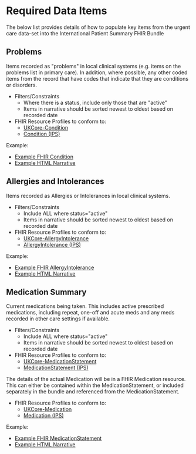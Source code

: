 # Required Data Items

The below list provides details of how to populate key items from the urgent care data-set into the International Patient Summary FHIR Bundle

## Problems

Items recorded as "problems" in local clinical systems (e.g. items on the problems list in primary care). In addition, where possible, any other coded items from the record that have codes that indicate that they are conditions or disorders.

 * Filters/Constraints
   * Where there is a status, include only those that are "active"
   * Items in narrative should be sorted newest to oldest based on recorded date
 * FHIR Resource Profiles to conform to:
   * [UKCore-Condition](https://simplifier.net/guide/uk-core-implementation-guide-stu2/Home/ProfilesandExtensions/Profile-UKCore-Condition?version=2.0.1)
   * [Condition (IPS)](http://hl7.org/fhir/uv/ips/StructureDefinition/Condition-uv-ips)

Example:

* [Example FHIR Condition](Examples/Condition.json)
* [Example HTML Narrative](https://html-preview.github.io/?url=https://github.com/ahatherly-gn/NHS-SCR-IPS/blob/main/Examples/Narrative-Problems.html)

## Allergies and Intolerances

Items recorded as Allergies or Intolerances in local clinical systems.

 * Filters/Constraints
   * Include ALL where status="active"
   * Items in narrative should be sorted newest to oldest based on recorded date
 * FHIR Resource Profiles to conform to:
   * [UKCore-AllergyIntolerance](https://simplifier.net/guide/uk-core-implementation-guide-stu2/Home/ProfilesandExtensions/Profile-UKCore-AllergyIntolerance?version=2.0.1)
   * [AllergyIntolerance (IPS)](http://hl7.org/fhir/uv/ips/StructureDefinition/AllergyIntolerance-uv-ips)

Example:

* [Example FHIR AllergyIntolerance](Examples/AllergyIntolerance.json)
* [Example HTML Narrative](https://html-preview.github.io/?url=https://github.com/ahatherly-gn/NHS-SCR-IPS/blob/main/Examples/Narrative-Allergies.html)

## Medication Summary

Current medications being taken. This includes active prescribed medications, including repeat, one-off and acute meds and any meds recorded in other care settings if available.

 * Filters/Constraints
   * Include ALL where status="active"
   * Items in narrative should be sorted newest to oldest based on recorded date
 * FHIR Resource Profiles to conform to:
   * [UKCore-MedicationStatement](https://simplifier.net/guide/uk-core-implementation-guide-stu2/Home/ProfilesandExtensions/Profile-UKCore-MedicationStatement?version=2.0.1)
   * [MedicationStatement (IPS)](http://hl7.org/fhir/uv/ips/StructureDefinition/MedicationStatement-uv-ips)

The details of the actual Medication will be in a FHIR Medication resource. This can either be contained within the MedicationStatement, or included separately in the bundle and referenced from the MedicationStatement.

 * FHIR Resource Profiles to conform to:
   * [UKCore-Medication](https://simplifier.net/guide/uk-core-implementation-guide-stu2/Home/ProfilesandExtensions/Profile-UKCore-Medication?version=2.0.1)
   * [Medication (IPS)](http://hl7.org/fhir/uv/ips/StructureDefinition/Medication-uv-ips)

Example:

* [Example FHIR MedicationStatement](Examples/MedicationStatement.json)
* [Example HTML Narrative](https://html-preview.github.io/?url=https://github.com/ahatherly-gn/NHS-SCR-IPS/blob/main/Examples/Narrative-Medications.html)